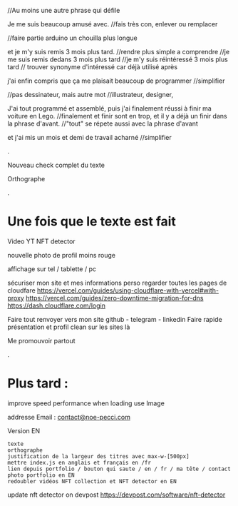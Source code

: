 //Au moins une autre phrase qui défile

Je me suis beaucoup amusé avec.
//fais très con, enlever ou remplacer

//faire partie arduino un chouilla plus longue

et je m'y suis remis 3 mois plus tard.
//rendre plus simple a comprendre
//je me suis remis dedans 3 mois plus tard
//je m'y suis réintéressé 3 mois plus tard
// trouver synonyme d'intéressé car déjà utilisé après

j'ai enfin compris que ça me plaisait beaucoup de programmer
//simplifier

//pas dessinateur, mais autre mot
//illustrateur, designer,

J'ai tout programmé et assemblé, puis j'ai finalement réussi à finir ma voiture en Lego.
//finalement et finir sont en trop, et il y a déjà un finir dans la phrase d'avant.
//"tout" se répete aussi avec la phrase d'avant

et j'ai mis un mois et demi de travail acharné
//simplifier

.

Nouveau check complet du texte

Orthographe

.

# Une fois que le texte est fait

Video YT NFT detector

nouvelle photo de profil moins rouge

affichage sur tel / tablette / pc

sécuriser mon site et mes informations perso
regarder toutes les pages de cloudfare
https://vercel.com/guides/using-cloudflare-with-vercel#with-proxy
https://vercel.com/guides/zero-downtime-migration-for-dns
https://dash.cloudflare.com/login

Faire tout renvoyer vers mon site
github - telegram - linkedin
Faire rapide présentation et profil clean sur les sites là

Me promouvoir partout

.

# Plus tard :

improve speed performance when loading
use Image

addresse Email : contact@noe-pecci.com

Version EN

    texte
    orthographe
    justification de la largeur des titres avec max-w-[500px]
    mettre index.js en anglais et français en /fr
    lien depuis portfolio / bouton qui saute / en / fr / ma tête / contact
    photo portfolio en EN
    redoubler vidéos NFT collection et NFT detector en EN

update nft detector on devpost
https://devpost.com/software/nft-detector
